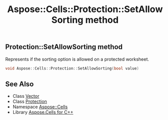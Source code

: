﻿---
title: Aspose::Cells::Protection::SetAllowSorting method
linktitle: SetAllowSorting
second_title: Aspose.Cells for C++ API Reference
description: 'Aspose::Cells::Protection::SetAllowSorting method. Represents if the sorting option is allowed on a protected worksheet in C++.'
type: docs
weight: 2600
url: /cpp/aspose.cells/protection/setallowsorting/
---
## Protection::SetAllowSorting method


Represents if the sorting option is allowed on a protected worksheet.

```cpp
void Aspose::Cells::Protection::SetAllowSorting(bool value)
```

## See Also

* Class [Vector](../../vector/)
* Class [Protection](../)
* Namespace [Aspose::Cells](../../)
* Library [Aspose.Cells for C++](../../../)
